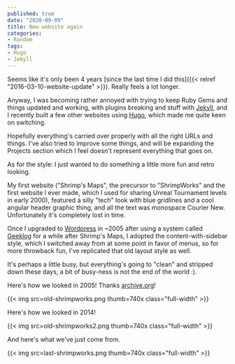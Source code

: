 ```yaml
---
published: true
date: "2020-09-09"
title: New website again
categories:
- Random
tags:
- Hugo
- Jekyll
---
```


Seems like it's only been 4 years 
[since the last time I did this]({{< relref "2016-03-10-website-update" >}}). 
Really feels a lot longer.

Anyway, I was becoming rather annoyed with trying to keep Ruby Gems and things
updated and working, with plugins breaking and stuff with [Jekyll](https://jekyllrb.com/),
and I recently built a few other websites using [Hugo](https://gohugo.io), 
which made me quite keen on switching.

Hopefully everything's carried over properly with all the right URLs and things.
I've also tried to improve some things, and will be expanding the Projects 
section which I feel doesn't represent everything that goes on.

As for the style: I just wanted to do something a little more fun and retro
looking. 

My first website ("Shrimp's Maps", the precursor to "ShrimpWorks" and the first 
website I ever made, which I used for sharing Unreal Tournament levels in 
early 2000), featured a silly "tech" look with blue gridlines and a cool 
angular header graphic thing, and all the text was monospace Courier New.
Unfortunately it's completely lost in time.

Once I upgraded to [Wordpress](https://wordpress.org/) in ~2005 after using 
a system called [Geeklog](https://www.geeklog.net/) for a while after Shrimp's
Maps, I adopted the content-with-sidebar style, which I switched away from at
some point in favor of menus, so for more throwback fun, I've replicated that
old layout style as well.

It's perhaps a little busy, but everything's going to "clean" and stripped
down these days, a bit of busy-ness is not the end of the world :).

Here's how we looked in 2005! Thanks [archive.org](https://archive.org)!

{{< img src=old-shrimpworks.png thumb=740x class="full-width" >}}

Here's how we looked in 2014! 

{{< img src=old-shrimpworks2.png thumb=740x class="full-width" >}}

And here's what we've just come from.

{{< img src=last-shrimpworks.png thumb=740x class="full-width" >}}